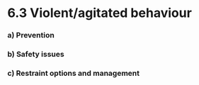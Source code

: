 # 6.3 Violent/agitated behaviour

### a\) Prevention

### b\)  Safety issues

### c\)  Restraint options and management

